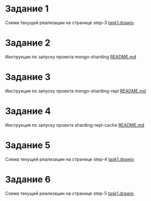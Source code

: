 # Задание 1 
Схема текущей реализации на странице step-3 [task1.drawio](task1.drawio)

# Задание 2
Инструкция по запуску проекта mongo-sharding [README.md](mongo-sharding/README.md)

# Задание 3
Инструкция по запуску проекта mongo-sharding-repl [README.md](mongo-sharding-repl/README.md)

# Задание 4
Инструкция по запуску проекта sharding-repl-cache [README.md](sharding-repl-cache/README.md)

# Задание 5
Схема текущей реализации на странице step-4 [task1.drawio](task1.drawio)

# Задание 6
Схема текущей реализации на странице step-5 [task1.drawio](task1.drawio)